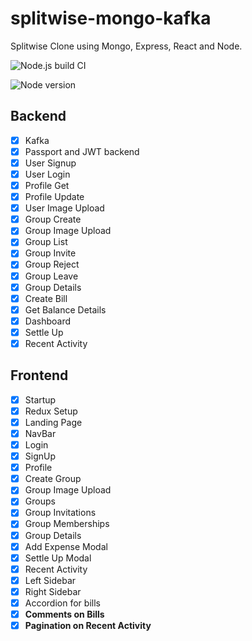 # splitwise-mongo-kafka

Splitwise Clone using Mongo, Express, React and Node.

![Node.js build CI](https://github.com/mrugeshmaster/splitwise-mongo-kafka/actions/workflows/node.js.yml/badge.svg)
<!-- ![GitHub commit activity](https://img.shields.io/github/commit-activity/y/mrugeshmaster/splitwise-mongo-kafka) -->
![Node version](https://img.shields.io/badge/nodejs-14.16.0-blue)

## Backend

- [x] Kafka
- [x] Passport and JWT backend
- [x] User Signup
- [x] User Login
- [x] Profile Get
- [x] Profile Update
- [x] User Image Upload
- [x] Group Create
- [x] Group Image Upload
- [x] Group List
- [x] Group Invite
- [x] Group Reject
- [x] Group Leave
- [x] Group Details
- [x] Create Bill
- [x] Get Balance Details
- [x] Dashboard
- [x] Settle Up
- [x] Recent Activity

## Frontend

- [x] Startup
- [x] Redux Setup
- [x] Landing Page
- [x] NavBar
- [x] Login
- [x] SignUp
- [x] Profile
- [x] Create Group
- [x] Group Image Upload
- [x] Groups
- [x] Group Invitations
- [x] Group Memberships
- [x] Group Details
- [x] Add Expense Modal
- [x] Settle Up Modal
- [x] Recent Activity
- [x] Left Sidebar
- [x] Right Sidebar
- [x] Accordion for bills
- [x] **Comments on Bills**
- [x] **Pagination on Recent Activity**
